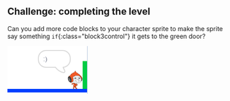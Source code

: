 ## Challenge: completing the level
Can you add more code blocks to your character sprite to make the sprite say something `if`{:class="block3control"} it gets to the green door?

![screenshot](images/dodge-win.png)

